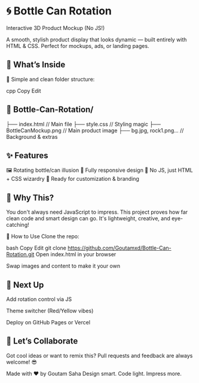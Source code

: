 # 🌀 Bottle Can Rotation
Interactive 3D Product Mockup (No JS!)

A smooth, stylish product display that looks dynamic — built entirely with HTML & CSS. Perfect for mockups, ads, or landing pages.

## 🚀 What’s Inside
📂 Simple and clean folder structure:

cpp
Copy
Edit
## 📁 Bottle-Can-Rotation/
├── index.html              // Main file
├── style.css              // Styling magic
├── BottleCanMockup.png    // Main product image
├── bg.jpg, rock1.png...   // Background & extras
## ✨ Features
🖼️ Rotating bottle/can illusion
📱 Fully responsive design
🎯 No JS, just HTML + CSS wizardry
🎨 Ready for customization & branding

## 🧠 Why This?
You don't always need JavaScript to impress. This project proves how far clean code and smart design can go. It's lightweight, creative, and eye-catching!

🔧 How to Use
Clone the repo:

bash
Copy
Edit
git clone https://github.com/Goutamxd/Bottle-Can-Rotation.git
Open index.html in your browser

Swap images and content to make it your own

## 🌱 Next Up
Add rotation control via JS

Theme switcher (Red/Yellow vibes)

Deploy on GitHub Pages or Vercel

## 💬 Let’s Collaborate
Got cool ideas or want to remix this?
Pull requests and feedback are always welcome! 😎

Made with ❤️ by Goutam Saha
Design smart. Code light. Impress more.
